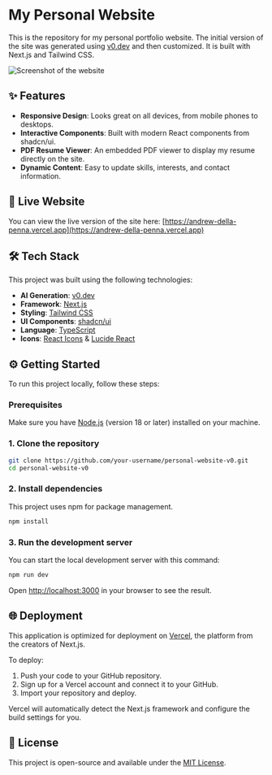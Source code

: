 # My Personal Website

This is the repository for my personal portfolio website. The initial version of the site was generated using [v0.dev](https://v0.dev) and then customized. It is built with Next.js and Tailwind CSS.

![Screenshot of the website](<REPLACE WITH A SCREENSHOT OF YOUR SITE>)

## ✨ Features

- **Responsive Design**: Looks great on all devices, from mobile phones to desktops.
- **Interactive Components**: Built with modern React components from shadcn/ui.
- **PDF Resume Viewer**: An embedded PDF viewer to display my resume directly on the site.
- **Dynamic Content**: Easy to update skills, interests, and contact information.

## 🚀 Live Website

You can view the live version of the site here: [https://andrew-della-penna.vercel.app](https://andrew-della-penna.vercel.app)

## 🛠️ Tech Stack

This project was built using the following technologies:

- **AI Generation**: [v0.dev](https://v0.dev)
- **Framework**: [Next.js](https://nextjs.org/)
- **Styling**: [Tailwind CSS](https://tailwindcss.com/)
- **UI Components**: [shadcn/ui](https://ui.shadcn.com/)
- **Language**: [TypeScript](https://www.typescriptlang.org/)
- **Icons**: [React Icons](https://react-icons.github.io/react-icons/) & [Lucide React](https://lucide.dev/)

## ⚙️ Getting Started

To run this project locally, follow these steps:

### Prerequisites

Make sure you have [Node.js](https://nodejs.org/en/) (version 18 or later) installed on your machine.

### 1. Clone the repository

```bash
git clone https://github.com/your-username/personal-website-v0.git
cd personal-website-v0
```

### 2. Install dependencies

This project uses npm for package management.

```bash
npm install
```

### 3. Run the development server

You can start the local development server with this command:

```bash
npm run dev
```

Open [http://localhost:3000](http://localhost:3000) in your browser to see the result.

## 🌐 Deployment

This application is optimized for deployment on [Vercel](https://vercel.com/), the platform from the creators of Next.js.

To deploy:
1. Push your code to your GitHub repository.
2. Sign up for a Vercel account and connect it to your GitHub.
3. Import your repository and deploy.

Vercel will automatically detect the Next.js framework and configure the build settings for you.

## 📄 License

This project is open-source and available under the [MIT License](LICENSE).
